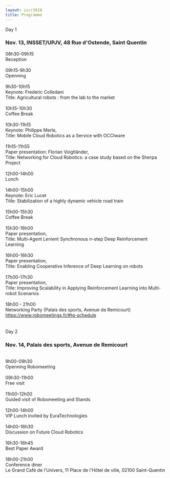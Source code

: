 ```yaml
---
layout: iccr2018
title: Programme
---
```


<div class="row">
 <!-- <div class="card">
   <div class="card-header">
     Day 0
     <h3>Nov. 21</h3>
   </div>
   <div class="card-block">
   <div class="container">
    <div class="row">
      <div class="col-md-2"> 18:00</div>
      <div class="col-md-9"> Networking Party (Palais des sports, Avenue de Remicourt) </div>
    </div>
  </div>
 </div>
</div> -->

  <div class="card">
    <div class="card-header">
      Day 1
      <h3>Nov. 13, INSSET/UPJV, 48 Rue d'Ostende, Saint Quentin
      </h3>
    </div>
    <div class="card-block">
    <div class="container">
     <div class="row">
       <div class="col-md-2">08h30-09h15</div>
       <div class="col-md-9">Reception</div>
     </div>
     <br/>
     <div class="row">
       <div class="col-md-2">09h15-9h30</div>
       <div class="col-md-9">Openning</div>
     </div>
     <br/>
     <div class="row">
       <div class="col-md-2">9h30-10h15</div>
       <div class="col-md-9">Keynote: Frederic Colledani<br/>
       Title: Agricultural robots : from the lab to the market </div>
     </div>
     <br/>
     <div class="row">
       <div class="col-md-2">10h15-10h30</div>
       <div class="col-md-9">Coffee Break</div>
     </div>
     <br/>
          <div class="row">
       <div class="col-md-2">10h30-11h15</div>
       <div class="col-md-9">Keynote: Philippe Merle,
       <br />  Title: Mobile Cloud Robotics as a Service with OCCIware</div>
    </div>
        <br/>
     <div class="row">
       <div class="col-md-2">11h15-11h55</div>
       <div class="col-md-9">Paper presentation: Florian Voigtländer,
       <br />  Title: Networking for Cloud Robotics: a case study based on the Sherpa Project
    </div>
     </div>
    <br/>
<div class="row">
       <div class="col-md-2">12h00-14h00</div>
       <div class="col-md-9">Lunch</div>
     </div>
    <br/>
<div class="row">
       <div class="col-md-2">14h00-15h00</div>
       <div class="col-md-9">Keynote: Eric Lucet<br/>
       Title: Stabilization of a highly dynamic vehicle road train</div>
     </div>
    <br/>
<div class="row">
       <div class="col-md-2">15h00-15h30</div>
       <div class="col-md-9">Coffee Break</div>
     </div>
    <br/>
    <div class="row">
       <div class="col-md-2">15h30-16h00</div>
       <div class="col-md-9">Paper presentation,
       <br />  Title: Multi-Agent Lenient Synchronous n-step Deep Reinforcement Learning	
       </div></div>
     <br/>
     <div class="row">
            <div class="col-md-2">16h00-16h30</div>
            <div class="col-md-9">Paper presentation,
            <br />  Title: Enabling Cooperative Inference of Deep Learning on robots	</div>
          </div>
          <br/>
      <div class="row">
                 <div class="col-md-2">17h00-17h30</div>
                 <div class="col-md-9">Paper presentation,
                 <br />  Title: Improving Scalability in Applying Reinforcement Learning into Multi-robot Scenarios	</div>
      </div>
    <br/>
        <div class="row">
      <div class="col-md-2"> 18h00 - 21h00</div>
      <div class="col-md-9"> Networking Party (Palais des sports, Avenue de Remicourt) <a href="https://www.robomeetings.fr/#tg-schedule"> https://www.robomeetings.fr/#tg-schedule</a> </div>
    </div>
  <br/>

   </div>
    </div>
</div>
<br/>

 <div class="card">
   <div class="card-header">
     Day 2
     <h3>Nov. 14, Palais des sports, Avenue de Remicourt</h3>
   </div>
   <div class="card-block">
   <div class="container">
   <br/>
<div class="row">
      <div class="col-md-2">9h00-09h30</div>
      <div class="col-md-9">Openning Robomeeting</div>
    </div>
   <br/>
<div class="row">
      <div class="col-md-2">09h30-11h00</div>
      <div class="col-md-9">Free visit</div>
    </div>
   <br/>
<div class="row">
      <div class="col-md-2">11h00-12h00</div>
      <div class="col-md-9">Guided visit of Robomeeting and Stands</div>
    </div>
   <br/>
<div class="row">
      <div class="col-md-2">12h00-14h00</div>
      <div class="col-md-9">VIP Lunch invited by EuraTechnologies</div>
    </div>
   <br/>
   <div class="row">
         <div class="col-md-2">14h00-16h30</div>
         <div class="col-md-9">Discussion on Future Cloud Robotics</div>
       </div>
      <br/>

  <div class="row">
       <div class="col-md-2">16h30-16h45</div>
       <div class="col-md-9">Best Paper Award</div>
     </div>
<br/>
  <div class="row">
       <div class="col-md-2">18h00-21h00</div>
       <div class="col-md-9">Conference diner
       <br/>Le Grand Café de l'Univers, 11 Place de l'Hôtel de ville, 02100 Saint-Quentin</div>
     </div>
   </div>
</div>
<br/>

 </div>
</div>
